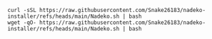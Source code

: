 `curl -sSL https://raw.githubusercontent.com/Snake26183/nadeko-installer/refs/heads/main/Nadeko.sh | bash`\
`wget -qO- https://raw.githubusercontent.com/Snake26183/nadeko-installer/refs/heads/main/Nadeko.sh | bash`